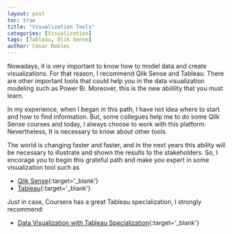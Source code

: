 ```yaml
---
layout: post
toc: true
title: "Visualization Tools"
categories: [Visualization]
tags: [Tableau, Qlik Sense]
author: César Robles
---
```

Nowadays, it is very important to know how to model data and create visualizations. For that reason, I recommend Qlik Sense and Tableau. There are other important tools that could help you in the data visualization modeling such as Power Bi. Moreover, this is the new abiiliity that you must learn.

In my experience, when I began in this path, I have not idea where to start and how to find information. But, some collegues help me to do some Qlik Sense courses and today, I always choose to work with this platform. Nevertheless, It is necessary to know about other tools.

The world is changing faster and faster, and in the next years this ability will be necessary to illustrate and shown the results to the stakeholders. So, I encorage you to begin this grateful path and make you expert in some visualization tool such as
* [Qlik Sense](https://www.qlik.com/us/lp/ppc/qlik-sense-business/brand?CampaignID=7013z000000it5d&ppc_id=b5tkXiRU&kw=qlik%20sense&utm_content=sb5tkXiRU_pcrid_389320750030_pmt_e_pkw_qlik%20sense_pdv_c_mslid__pgrid_15546617465_ptaid_aud-692673547103:kwd-68438765356&utm_source=google&utm_medium=cpc&utm_campaign=Qlik_Mexico_Google_Brand_DA_EN&utm_term=qlik%20sense&gclid=Cj0KCQiAs5eCBhCBARIsAEhk4r4fvByck7lMxA_3DFnk4Ydfmke0IY7YI8sxaBJg0gCOQlS5i172C_gaAjPLEALw_wcB){:target='_blank'}
* [Tableau](https://public.tableau.com/s/){:target='_blank'}

Just in case, Coursera has a great Tableau specialization, I strongly recommend:
* [Data Visualization with Tableau Specialization](https://www.coursera.org/specializations/data-visualization?){:target='_blank'}
